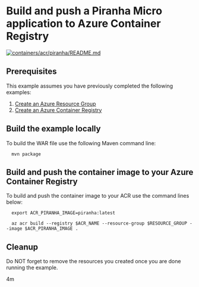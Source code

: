 
# Build and push a Piranha Micro application to Azure Container Registry

[![containers/acr/piranha/README.md](https://github.com/Azure-Samples/java-on-azure-examples/actions/workflows/containers_acr_piranha_README_md.yml/badge.svg)](https://github.com/Azure-Samples/java-on-azure-examples/actions/workflows/containers_acr_piranha_README_md.yml)

## Prerequisites

This example assumes you have previously completed the following examples:

1. [Create an Azure Resource Group](../../group/create/README.md)
1. [Create an Azure Container Registry](../create/README.md)

<!-- workflow.cron(0 13 * * 0) -->
<!-- workflow.include(../create/README.md) -->

## Build the example locally

<!-- workflow.run()

  cd acr/piranha

  -->

To build the WAR file use the following Maven command line:

```shell
  mvn package
```

## Build and push the container image to your Azure Container Registry

To build and push the container image to your ACR use the command lines below:

```shell
  export ACR_PIRANHA_IMAGE=piranha:latest

  az acr build --registry $ACR_NAME --resource-group $RESOURCE_GROUP --image $ACR_PIRANHA_IMAGE .
```

<!-- workflow.run()

  cd ../..

  -->

<!-- workflow.directOnly()

  export RESULT=$(az acr repository show --name $ACR_NAME --image $ACR_PIRANHA_IMAGE)
  az group delete --name $RESOURCE_GROUP --yes || true
  if [[ -z $RESULT ]]; then
    echo "Unable to find $ACR_PIRANHA_IMAGE image"
    exit 1
  fi

  -->

## Cleanup

Do NOT forget to remove the resources you created once you are done running the
example.

4m
